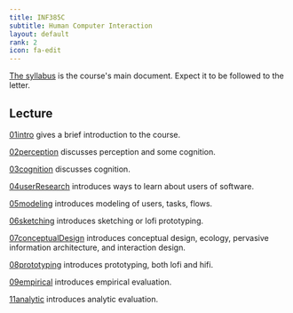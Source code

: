 ```yaml
---
title: INF385C
subtitle: Human Computer Interaction
layout: default
rank: 2
icon: fa-edit
---
```



[The syllabus](/hci/syllabus.html) is the course's main document. Expect it to be followed to the letter.

## Lecture

[01intro](/hci/01intro/index.html) gives a brief introduction to the course.

[02perception](/hci/02perception/index.html) discusses perception and some cognition.

[03cognition](/hci/03cognition/index.html) discusses cognition.

[04userResearch](/hci/04userResearch/index.html) introduces ways to learn about users of software.

[05modeling](/hci/05modeling/index.html) introduces modeling of users, tasks, flows.

[06sketching](/hci/06sketching/index.html) introduces sketching or lofi prototyping.

[07conceptualDesign](/hci/07conceptualDesign/index.html) introduces conceptual design, ecology, pervasive information architecture, and interaction design.

[08prototyping](/hci/08prototyping/index.html) introduces prototyping, both lofi and hifi.

[09empirical](/hci/09empirical/index.html) introduces empirical evaluation.

[11analytic](/hci/11analytic/index.html) introduces analytic evaluation.

